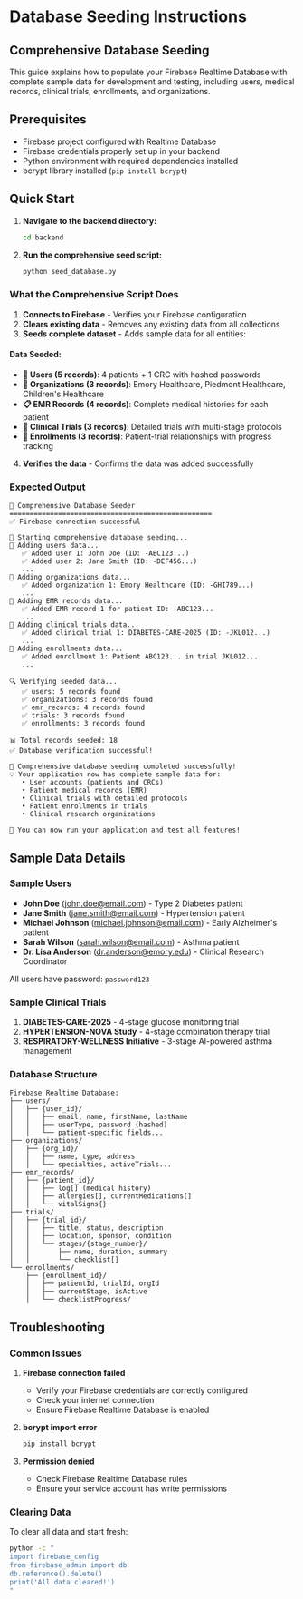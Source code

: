 # Database Seeding Instructions

## Comprehensive Database Seeding

This guide explains how to populate your Firebase Realtime Database with complete sample data for development and testing, including users, medical records, clinical trials, enrollments, and organizations.

## Prerequisites

- Firebase project configured with Realtime Database
- Firebase credentials properly set up in your backend
- Python environment with required dependencies installed
- bcrypt library installed (`pip install bcrypt`)

## Quick Start

1. **Navigate to the backend directory:**
   ```bash
   cd backend
   ```

2. **Run the comprehensive seed script:**
   ```bash
   python seed_database.py
   ```


### What the Comprehensive Script Does

1. **Connects to Firebase** - Verifies your Firebase configuration
2. **Clears existing data** - Removes any existing data from all collections
3. **Seeds complete dataset** - Adds sample data for all entities:

#### Data Seeded:
- **👥 Users (5 records)**: 4 patients + 1 CRC with hashed passwords
- **🏥 Organizations (3 records)**: Emory Healthcare, Piedmont Healthcare, Children's Healthcare
- **📋 EMR Records (4 records)**: Complete medical histories for each patient
- **🧪 Clinical Trials (3 records)**: Detailed trials with multi-stage protocols
- **📝 Enrollments (3 records)**: Patient-trial relationships with progress tracking
4. **Verifies the data** - Confirms the data was added successfully

### Expected Output

```
🌱 Comprehensive Database Seeder
==================================================
✅ Firebase connection successful

🚀 Starting comprehensive database seeding...
📝 Adding users data...
   ✅ Added user 1: John Doe (ID: -ABC123...)
   ✅ Added user 2: Jane Smith (ID: -DEF456...)
   ...
📝 Adding organizations data...
   ✅ Added organization 1: Emory Healthcare (ID: -GHI789...)
   ...
📝 Adding EMR records data...
   ✅ Added EMR record 1 for patient ID: -ABC123...
   ...
📝 Adding clinical trials data...
   ✅ Added clinical trial 1: DIABETES-CARE-2025 (ID: -JKL012...)
   ...
📝 Adding enrollments data...
   ✅ Added enrollment 1: Patient ABC123... in trial JKL012...
   ...

🔍 Verifying seeded data...
   ✅ users: 5 records found
   ✅ organizations: 3 records found
   ✅ emr_records: 4 records found
   ✅ trials: 3 records found
   ✅ enrollments: 3 records found

📊 Total records seeded: 18
✅ Database verification successful!

🎉 Comprehensive database seeding completed successfully!
💡 Your application now has complete sample data for:
   • User accounts (patients and CRCs)
   • Patient medical records (EMR)
   • Clinical trials with detailed protocols
   • Patient enrollments in trials
   • Clinical research organizations

🚀 You can now run your application and test all features!
```

## Sample Data Details

### Sample Users
- **John Doe** (john.doe@email.com) - Type 2 Diabetes patient
- **Jane Smith** (jane.smith@email.com) - Hypertension patient  
- **Michael Johnson** (michael.johnson@email.com) - Early Alzheimer's patient
- **Sarah Wilson** (sarah.wilson@email.com) - Asthma patient
- **Dr. Lisa Anderson** (dr.anderson@emory.edu) - Clinical Research Coordinator

All users have password: `password123`

### Sample Clinical Trials
1. **DIABETES-CARE-2025** - 4-stage glucose monitoring trial
2. **HYPERTENSION-NOVA Study** - 4-stage combination therapy trial  
3. **RESPIRATORY-WELLNESS Initiative** - 3-stage AI-powered asthma management

### Database Structure
```
Firebase Realtime Database:
├── users/
│   ├── {user_id}/
│   │   ├── email, name, firstName, lastName
│   │   ├── userType, password (hashed)
│   │   └── patient-specific fields...
├── organizations/
│   ├── {org_id}/
│   │   ├── name, type, address
│   │   └── specialties, activeTrials...
├── emr_records/
│   ├── {patient_id}/
│   │   ├── log[] (medical history)
│   │   ├── allergies[], currentMedications[]
│   │   └── vitalSigns{}
├── trials/
│   ├── {trial_id}/
│   │   ├── title, status, description
│   │   ├── location, sponsor, condition
│   │   └── stages/{stage_number}/
│   │       ├── name, duration, summary
│   │       └── checklist[]
└── enrollments/
    ├── {enrollment_id}/
    │   ├── patientId, trialId, orgId
    │   ├── currentStage, isActive
    │   └── checklistProgress/
```

## Troubleshooting

### Common Issues

1. **Firebase connection failed**
   - Verify your Firebase credentials are correctly configured
   - Check your internet connection
   - Ensure Firebase Realtime Database is enabled

2. **bcrypt import error**
   ```bash
   pip install bcrypt
   ```

3. **Permission denied**
   - Check Firebase Realtime Database rules
   - Ensure your service account has write permissions

### Clearing Data

To clear all data and start fresh:
```bash
python -c "
import firebase_config
from firebase_admin import db
db.reference().delete()
print('All data cleared!')
"
